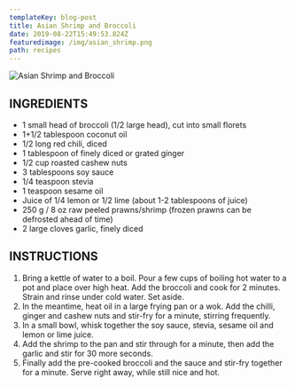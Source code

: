 ```yaml
---
templateKey: blog-post
title: Asian Shrimp and Broccoli
date: 2019-08-22T15:49:53.824Z
featuredimage: /img/asian_shrimp.png
path: recipes
---
```

![Asian Shrimp and Broccoli](/img/asian_shrimp.png)

## INGREDIENTS

* 1 small head of broccoli (1/2 large head), cut into small florets
* 1+1/2 tablespoon coconut oil
* 1/2 long red chili, diced
* 1 tablespoon of finely diced or grated ginger
* 1/2 cup roasted cashew nuts
* 3 tablespoons soy sauce
* 1/4 teaspoon stevia
* 1 teaspoon sesame oil
* Juice of 1/4 lemon or 1/2 lime (about 1-2 tablespoons of juice)
* 250 g / 8 oz raw peeled prawns/shrimp (frozen prawns can be defrosted ahead of time)
* 2 large cloves garlic, finely diced

## INSTRUCTIONS

1. Bring a kettle of water to a boil. Pour a few cups of boiling hot water to a pot and place over high heat. Add the broccoli and cook for 2 minutes. Strain and rinse under cold water. Set aside.
2. In the meantime, heat oil in a large frying pan or a wok. Add the chilli, ginger and cashew nuts and stir-fry for a minute, stirring frequently.
3. In a small bowl, whisk together the soy sauce, stevia, sesame oil and lemon or lime juice.
4. Add the shrimp to the pan and stir through for a minute, then add the garlic and stir for 30 more seconds.
5. Finally add the pre-cooked broccoli and the sauce and stir-fry together for a minute. Serve right away, while still nice and hot.
